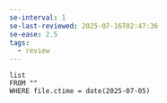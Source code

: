 ```yaml
---
se-interval: 1
se-last-reviewed: 2025-07-16T02:47:36
se-ease: 2.5
tags:
  - review
---
```

```dataview
list
FROM ""
WHERE file.ctime = date(2025-07-05)
```
